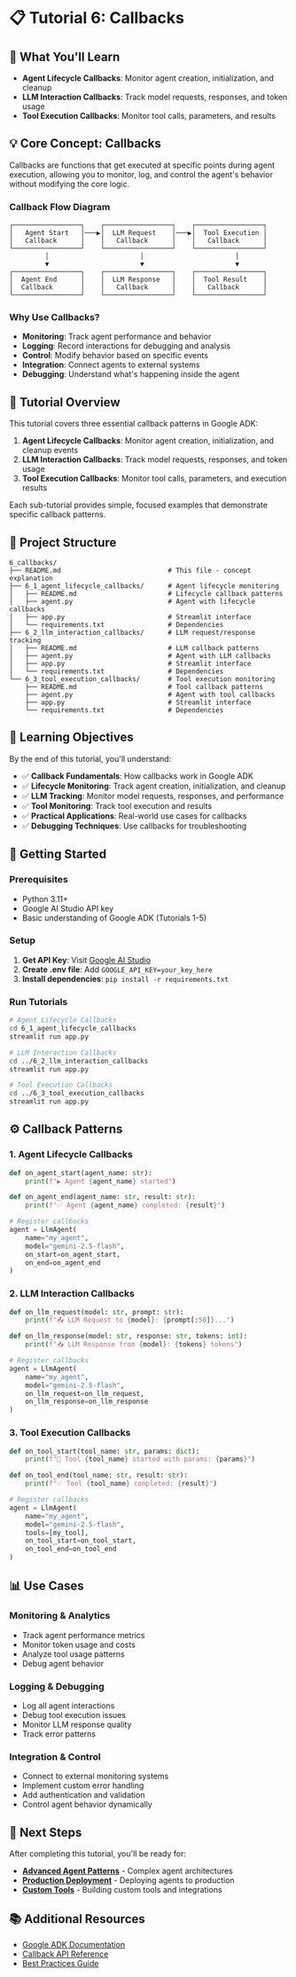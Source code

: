 # 📋 Tutorial 6: Callbacks

## 🎯 What You'll Learn
- **Agent Lifecycle Callbacks**: Monitor agent creation, initialization, and cleanup
- **LLM Interaction Callbacks**: Track model requests, responses, and token usage
- **Tool Execution Callbacks**: Monitor tool calls, parameters, and results

## 💡 Core Concept: Callbacks

Callbacks are functions that get executed at specific points during agent execution, allowing you to monitor, log, and control the agent's behavior without modifying the core logic.

### **Callback Flow Diagram**
```
┌─────────────────┐    ┌─────────────────┐    ┌─────────────────┐
│   Agent Start   │───▶│  LLM Request    │───▶│  Tool Execution │
│   Callback      │    │   Callback      │    │   Callback      │
└─────────────────┘    └─────────────────┘    └─────────────────┘
         │                       │                       │
         ▼                       ▼                       ▼
┌─────────────────┐    ┌─────────────────┐    ┌─────────────────┐
│  Agent End      │    │  LLM Response   │    │  Tool Result    │
│  Callback       │    │   Callback      │    │   Callback      │
└─────────────────┘    └─────────────────┘    └─────────────────┘
```

### **Why Use Callbacks?**
- **Monitoring**: Track agent performance and behavior
- **Logging**: Record interactions for debugging and analysis
- **Control**: Modify behavior based on specific events
- **Integration**: Connect agents to external systems
- **Debugging**: Understand what's happening inside the agent

## 📖 Tutorial Overview

This tutorial covers three essential callback patterns in Google ADK:

1. **Agent Lifecycle Callbacks**: Monitor agent creation, initialization, and cleanup events
2. **LLM Interaction Callbacks**: Track model requests, responses, and token usage
3. **Tool Execution Callbacks**: Monitor tool calls, parameters, and execution results

Each sub-tutorial provides simple, focused examples that demonstrate specific callback patterns.

## 📁 Project Structure

```
6_callbacks/
├── README.md                           # This file - concept explanation
├── 6_1_agent_lifecycle_callbacks/      # Agent lifecycle monitoring
│   ├── README.md                       # Lifecycle callback patterns
│   ├── agent.py                        # Agent with lifecycle callbacks
│   ├── app.py                          # Streamlit interface
│   └── requirements.txt                # Dependencies
├── 6_2_llm_interaction_callbacks/      # LLM request/response tracking
│   ├── README.md                       # LLM callback patterns
│   ├── agent.py                        # Agent with LLM callbacks
│   ├── app.py                          # Streamlit interface
│   └── requirements.txt                # Dependencies
└── 6_3_tool_execution_callbacks/       # Tool execution monitoring
    ├── README.md                       # Tool callback patterns
    ├── agent.py                        # Agent with tool callbacks
    ├── app.py                          # Streamlit interface
    └── requirements.txt                # Dependencies
```

## 🎯 Learning Objectives

By the end of this tutorial, you'll understand:

- ✅ **Callback Fundamentals**: How callbacks work in Google ADK
- ✅ **Lifecycle Monitoring**: Track agent creation, initialization, and cleanup
- ✅ **LLM Tracking**: Monitor model requests, responses, and performance
- ✅ **Tool Monitoring**: Track tool execution and results
- ✅ **Practical Applications**: Real-world use cases for callbacks
- ✅ **Debugging Techniques**: Use callbacks for troubleshooting

## 🚀 Getting Started

### **Prerequisites**
- Python 3.11+
- Google AI Studio API key
- Basic understanding of Google ADK (Tutorials 1-5)

### **Setup**
1. **Get API Key**: Visit [Google AI Studio](https://aistudio.google.com/)
2. **Create .env file**: Add `GOOGLE_API_KEY=your_key_here`
3. **Install dependencies**: `pip install -r requirements.txt`

### **Run Tutorials**
```bash
# Agent Lifecycle Callbacks
cd 6_1_agent_lifecycle_callbacks
streamlit run app.py

# LLM Interaction Callbacks  
cd ../6_2_llm_interaction_callbacks
streamlit run app.py

# Tool Execution Callbacks
cd ../6_3_tool_execution_callbacks
streamlit run app.py
```

## ⚙️ Callback Patterns

### **1. Agent Lifecycle Callbacks**
```python
def on_agent_start(agent_name: str):
    print(f"▶️ Agent {agent_name} started")

def on_agent_end(agent_name: str, result: str):
    print(f"✅ Agent {agent_name} completed: {result}")

# Register callbacks
agent = LlmAgent(
    name="my_agent",
    model="gemini-2.5-flash",
    on_start=on_agent_start,
    on_end=on_agent_end
)
```

### **2. LLM Interaction Callbacks**
```python
def on_llm_request(model: str, prompt: str):
    print(f"📤 LLM Request to {model}: {prompt[:50]}...")

def on_llm_response(model: str, response: str, tokens: int):
    print(f"📥 LLM Response from {model}: {tokens} tokens")

# Register callbacks
agent = LlmAgent(
    name="my_agent",
    model="gemini-2.5-flash",
    on_llm_request=on_llm_request,
    on_llm_response=on_llm_response
)
```

### **3. Tool Execution Callbacks**
```python
def on_tool_start(tool_name: str, params: dict):
    print(f"🔧 Tool {tool_name} started with params: {params}")

def on_tool_end(tool_name: str, result: str):
    print(f"✅ Tool {tool_name} completed: {result}")

# Register callbacks
agent = LlmAgent(
    name="my_agent",
    model="gemini-2.5-flash",
    tools=[my_tool],
    on_tool_start=on_tool_start,
    on_tool_end=on_tool_end
)
```

## 📊 Use Cases

### **Monitoring & Analytics**
- Track agent performance metrics
- Monitor token usage and costs
- Analyze tool usage patterns
- Debug agent behavior

### **Logging & Debugging**
- Log all agent interactions
- Debug tool execution issues
- Monitor LLM response quality
- Track error patterns

### **Integration & Control**
- Connect to external monitoring systems
- Implement custom error handling
- Add authentication and validation
- Control agent behavior dynamically

## 🔗 Next Steps

After completing this tutorial, you'll be ready for:

- **[Advanced Agent Patterns](../advanced_patterns/README.md)** - Complex agent architectures
- **[Production Deployment](../deployment/README.md)** - Deploying agents to production
- **[Custom Tools](../custom_tools/README.md)** - Building custom tools and integrations

## 📚 Additional Resources

- [Google ADK Documentation](https://google.github.io/adk-docs/)
- [Callback API Reference](https://google.github.io/adk-docs/api-reference/python/)
- [Best Practices Guide](https://google.github.io/adk-docs/best-practices/) 